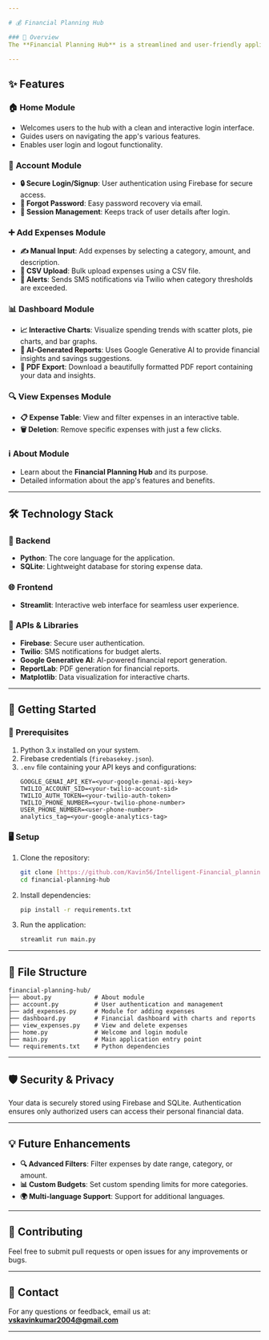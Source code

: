 ```yaml
---

# 💰 Financial Planning Hub  

### 📜 Overview  
The **Financial Planning Hub** is a streamlined and user-friendly application designed to help you manage your finances effectively. From tracking expenses to generating insightful financial reports, this app is your all-in-one solution for financial planning.  

---
```


## ✨ Features  

### 🏠 **Home Module**  
- Welcomes users to the hub with a clean and interactive login interface.  
- Guides users on navigating the app's various features.  
- Enables user login and logout functionality.  

### 🧍 **Account Module**  
- **🔒 Secure Login/Signup**: User authentication using Firebase for secure access.  
- **🔑 Forgot Password**: Easy password recovery via email.  
- **👤 Session Management**: Keeps track of user details after login.  

### ➕ **Add Expenses Module**  
- **✍️ Manual Input**: Add expenses by selecting a category, amount, and description.  
- **📁 CSV Upload**: Bulk upload expenses using a CSV file.  
- **📢 Alerts**: Sends SMS notifications via Twilio when category thresholds are exceeded.  

### 📊 **Dashboard Module**  
- **📈 Interactive Charts**: Visualize spending trends with scatter plots, pie charts, and bar graphs.  
- **🧠 AI-Generated Reports**: Uses Google Generative AI to provide financial insights and savings suggestions.  
- **📄 PDF Export**: Download a beautifully formatted PDF report containing your data and insights.  

### 🔍 **View Expenses Module**  
- **📋 Expense Table**: View and filter expenses in an interactive table.  
- **🗑️ Deletion**: Remove specific expenses with just a few clicks.  

### ℹ️ **About Module**  
- Learn about the **Financial Planning Hub** and its purpose.  
- Detailed information about the app's features and benefits.  

---

## 🛠️ Technology Stack  

### 🐍 Backend  
- **Python**: The core language for the application.  
- **SQLite**: Lightweight database for storing expense data.  

### 🌐 Frontend  
- **Streamlit**: Interactive web interface for seamless user experience.  

### 🤖 APIs & Libraries  
- **Firebase**: Secure user authentication.  
- **Twilio**: SMS notifications for budget alerts.  
- **Google Generative AI**: AI-powered financial report generation.  
- **ReportLab**: PDF generation for financial reports.  
- **Matplotlib**: Data visualization for interactive charts.  

---

## 🚀 Getting Started  

### 🔧 Prerequisites  
1. Python 3.x installed on your system.  
2. Firebase credentials (`firebasekey.json`).  
3. `.env` file containing your API keys and configurations:  
   ```plaintext
   GOOGLE_GENAI_API_KEY=<your-google-genai-api-key>
   TWILIO_ACCOUNT_SID=<your-twilio-account-sid>
   TWILIO_AUTH_TOKEN=<your-twilio-auth-token>
   TWILIO_PHONE_NUMBER=<your-twilio-phone-number>
   USER_PHONE_NUMBER=<user-phone-number>
   analytics_tag=<your-google-analytics-tag>
   ```  

### 🖥️ Setup  
1. Clone the repository:  
   ```bash
   git clone [https://github.com/Kavin56/Intelligent-Financial_planning-Hub.git](https://github.com/Kavin56/Intelligent-Financial_planning-Hub.git)
   cd financial-planning-hub
   ```  
2. Install dependencies:  
   ```bash
   pip install -r requirements.txt
   ```  
3. Run the application:  
   ```bash
   streamlit run main.py
   ```  

---

## 📂 File Structure  

```plaintext
financial-planning-hub/
├── about.py            # About module
├── account.py          # User authentication and management
├── add_expenses.py     # Module for adding expenses
├── dashboard.py        # Financial dashboard with charts and reports
├── view_expenses.py    # View and delete expenses
├── home.py             # Welcome and login module
├── main.py             # Main application entry point
└── requirements.txt    # Python dependencies
```  

---

## 🛡️ Security & Privacy  
Your data is securely stored using Firebase and SQLite. Authentication ensures only authorized users can access their personal financial data.  

---

## 💡 Future Enhancements  
- **🔍 Advanced Filters**: Filter expenses by date range, category, or amount.  
- **📊 Custom Budgets**: Set custom spending limits for more categories.  
- **🌍 Multi-language Support**: Support for additional languages.  

---

## 🤝 Contributing  
Feel free to submit pull requests or open issues for any improvements or bugs.  

---

## 📧 Contact  
For any questions or feedback, email us at: **vskavinkumar2004@gmail.com**  

---  
